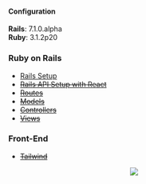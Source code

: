<div id="top"></div>

#### Configuration
<strong>Rails</strong>: 7.1.0.alpha <br>
<strong>Ruby</strong>: 3.1.2p20
<br>

### Ruby on Rails

* [Rails Setup](/setup.md)
* ~~[Rails API Setup with React](/react.md)~~
* ~~[Routes](/routes.md)~~
* ~~[Models](/models.md)~~
* ~~[Controllers](/controllers.md)~~
* ~~[Views](views.md)~~

### Front-End

* ~~[Tailwind](/tailwind.md)~~

<p align="center">
  <img src="https://visitor-badge.laobi.icu/badge?page_id=adrianHards/rails-guide" id="counter">
</p>
